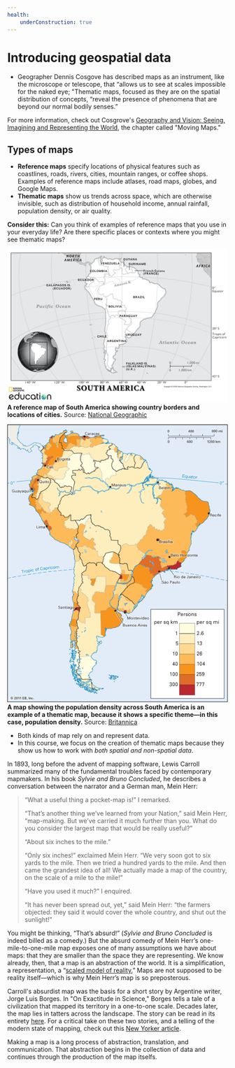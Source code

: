 ```yaml
---
health:
    underConstruction: true
---
```


# Introducing geospatial data

* Geographer Dennis Cosgove has described maps as an instrument, like the microscope or telescope, that “allows us to see at scales impossible for the naked eye; "Thematic maps, focused as they are on the spatial distribution of concepts, “reveal the presence of phenomena that are beyond our normal bodily senses.”

<aside>

For more information, check out Cosgrove's [Geography and Vision: Seeing, Imagining and Representing the World](https://bpl.bibliocommons.com/item/show/1509628075), the chapter called "Moving Maps."

</aside>

## Types of maps

* **Reference maps** specify locations of physical features such as coastlines, roads, rivers, cities, mountain ranges, or coffee shops. Examples of reference maps include atlases, road maps, globes, and Google Maps.
* **Thematic maps** show us trends across space, which are otherwise invisible, such as distribution of household income, annual rainfall, population density, or air quality.

<aside>

**Consider this:** Can you think of examples of reference maps that you use in your everyday life? Are there specific places or contexts where you might see thematic maps?  

</aside>

![Reference map of South America](./media/ReferenceMapSouthAmerica.jpeg)
**A reference map of South America showing country borders and locations of cities.** Source: [National Geographic](https://media.nationalgeographic.org/assets/photos/000/289/28906.jpg)  

![Population density of South America](./media/ThematicMapSouthAmerica.gif)
**A map showing the population density across South America is an example of a thematic map, because it shows a specific theme—in this case, population density.** Source: [Britannica](https://kids.britannica.com/students/assembly/view/160672)

* Both kinds of map rely on and represent data.
* In this course, we focus on the creation of thematic maps because they show us how to work with *both spatial and non-spatial data*.

<hideable title = "Literature's absurdist map">

In 1893, long before the advent of mapping software, Lewis Carroll summarized many of the fundamental troubles faced by contemporary mapmakers. In his book *Sylvie and Bruno Concluded*, he describes a conversation between the narrator and a German man, Mein Herr:

> “What a useful thing a pocket-map is!” I remarked.
>
> “That’s another thing we’ve learned from your Nation,” said Mein Herr, “map-making. But we’ve carried it much further than you. What do you consider the largest map that would be really useful?”
>
> “About six inches to the mile.”
>
> “Only six inches!” exclaimed Mein Herr. “We very soon got to six yards to the mile. Then we tried a hundred yards to the mile. And then came the grandest idea of all! We actually made a map of the country, on the scale of a mile to the mile!”
>
> “Have you used it much?” I enquired.
>
> “It has never been spread out, yet,” said Mein Herr: “the farmers objected: they said it would cover the whole country, and shut out the sunlight!”

You might be thinking, “That’s absurd!” (*Sylvie and Bruno Concluded* is indeed billed as a comedy.) But the absurd comedy of Mein Herr’s one-mile-to-one-mile map exposes one of many assumptions we have about maps: that they are smaller than the space they are representing. We know already, then, that a map is an abstraction of the world. It is a simplification, a representation, a “[scaled model of reality.](https://projecteuclid.org/euclid.ss/1124891287)” Maps are not supposed to be reality itself—which is why Mein Herr’s map is so preposterous.

Carroll's absurdist map was the basis for a short story by Argentine writer, Jorge Luis Borges. In "On Exactitude in Science," Borges tells a tale of a civilization that mapped its territory in a one-to-one scale. Decades later, the map lies in tatters across the landscape. The story can be read in its entirety [here](http://www.blc.arizona.edu/courses/schaffer/182h/On%20Exactitude%20in%20Science.pdf). For a critical take on these two stories, and a telling of the modern state of mapping, check out this [New Yorker article](https://www.newyorker.com/books/page-turner/the-allure-of-the-map).

Making a map is a long process of abstraction, translation, and communication. That abstraction begins in the collection of data and continues through the production of the map itselfs.

</hideable>
